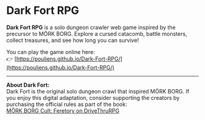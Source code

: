 # Dark Fort RPG

**Dark Fort RPG** is a solo dungeon crawler web game inspired by the precursor to MÖRK BORG. Explore a cursed catacomb, battle monsters, collect treasures, and see how long you can survive!

You can play the game online here:  
👉 [https://pouliens.github.io/Dark-Fort-RPG/](https://pouliens.github.io/Dark-Fort-RPG/)

---

**About Dark Fort:**  
Dark Fort is the original solo dungeon crawl that inspired MÖRK BORG. If you enjoy this digital adaptation, consider supporting the creators by purchasing the official rules as part of the book:  
[MÖRK BORG Cult: Feretory on DriveThruRPG](https://www.drivethrurpg.com/en/product/328612/moerk-borg-cult-feretory)